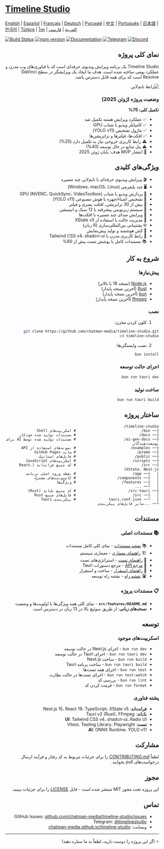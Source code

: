 # [Timeline Studio](https://chatman-media.github.io/timeline-studio/)

[English](README.md) | [Español](README.es.md) | [Français](README.fr.md) | [Deutsch](README.de.md) | [Русский](README.ru.md) | [中文](README.zh.md) | [Português](README.pt.md) | [日本語](README.ja.md) | [한국어](README.ko.md) | [Türkçe](README.tr.md) | [ไทย](README.th.md) | [العربية](README.ar.md) | [فارسی](README.fa.md)

[![Build Status](https://github.com/chatman-media/timeline-studio/actions/workflows/build.yml/badge.svg)](https://github.com/chatman-media/timeline-studio/actions/workflows/build.yml)
[![npm version](https://img.shields.io/npm/v/timeline-studio.svg)](https://www.npmjs.com/package/timeline-studio)
[![Documentation](https://img.shields.io/badge/docs-TypeDoc-blue)](https://chatman-media.github.io/timeline-studio/api-docs/)
[![Telegram](https://img.shields.io/badge/Telegram-Join%20Group-blue?logo=telegram)](https://t.me/timelinestudio)
[![Discord](https://img.shields.io/badge/Discord-Join%20Server-5865F2?logo=discord&logoColor=white)](https://discord.gg/gwJUYxck)

<div dir="rtl">

## نمای کلی پروژه

Timeline Studio یک برنامه ویرایش ویدیوی حرفه‌ای است که با فناوری‌های وب مدرن و عملکرد بومی ساخته شده است. هدف ما ایجاد یک ویرایشگر در سطح DaVinci Resolve است که برای همه قابل دسترس باشد.

![رابط تایم‌لاین](/public/screen3.png)

### وضعیت پروژه (ژوئن 2025)

**تکمیل کلی: 75%**
- ✅ عملکرد ویرایش هسته تکمیل شد
- ✅ کامپایلر ویدیو با شتاب GPU
- ✅ ماژول تشخیص (YOLO v11)
- ✅ افکت‌ها، فیلترها و ترانزیشن‌ها
- ⚠️ رابط کاربری خروجی نیاز به تکمیل دارد (25%)
- ⚠️ پنل منابع در حال توسعه (40%)
- 🎯 انتشار MVP هدف: پایان ژوئن 2025

## ویژگی‌های کلیدی

- 🎬 ویرایش ویدیوی حرفه‌ای با تایم‌لاین چند مسیره
- 🖥️ چند پلتفرمی (Windows، macOS، Linux)
- 🚀 پردازش ویدیو با شتاب GPU (NVENC، QuickSync، VideoToolbox)
- 🤖 تشخیص اشیاء/چهره با هوش مصنوعی (YOLO v11)
- 🎨 بیش از 30 ترانزیشن، افکت بصری و فیلتر
- 📝 سیستم زیرنویس پیشرفته با 12 سبک و انیمیشن
- 🎵 ویرایش صدای چند مسیره با افکت‌ها
- 🧠 مدیریت حالت با استفاده از XState v5
- 🌐 پشتیبانی بین‌المللی‌سازی (6 زبان)
- 💾 کش هوشمند و تولید پیش‌نمایش
- 🎨 رابط کاربری مدرن با Tailwind CSS v4، shadcn-ui
- 📚 مستندات کامل با پوشش تست بیش از 80%

## شروع به کار

### پیش‌نیازها

- [Node.js](https://nodejs.org/) (نسخه 18 یا بالاتر)
- [Rust](https://www.rust-lang.org/tools/install) (آخرین نسخه پایدار)
- [bun](https://bun.sh/) (آخرین نسخه پایدار)
- [ffmpeg](https://ffmpeg.org/download.html) (آخرین نسخه پایدار)

### نصب

1. کلون کردن مخزن:

```bash
git clone https://github.com/chatman-media/timeline-studio.git
cd timeline-studio
```

2. نصب وابستگی‌ها:

```bash
bun install
```

### اجرای حالت توسعه

```bash
bun run tauri dev
```

### ساخت تولید

```bash
bun run tauri build
```

## ساختار پروژه

```
timeline-studio/
├── bin/                              # اسکریپت‌های Shell
├── docs/                             # مستندات تولید شده خودکار
├── ai-gen-docs/                      # مستندات تولید شده توسط AI برای توسعه‌دهندگان
├── examples/                         # نمونه‌های استفاده از API
├── promo/                            # سایت GitHub Pages
├── public/                           # فایل‌های استاتیک
├── scripts/                          # اسکریپت‌های JavaScript
├── src/                              # کد منبع فرانت‌اند (React، XState، Next.js)
│   ├── app/                          # نقطه ورود اصلی برنامه
│   ├── components/                   # کامپوننت‌های مشترک
│   ├── features/                     # ویژگی‌ها
│   └── ...
├── src-tauri/                        # کد منبع بک‌اند (Rust)
│   ├── src/                          # فایل‌های منبع Rust
│   └── tauri.conf.json               # پیکربندی Tauri
└── ...سایر فایل‌های پیکربندی
```

## مستندات

### 📚 مستندات اصلی

- 📚 [نقشه مستندات](ai-gen-docs/MAP.md) - نمای کلی کامل مستندات
- 🏗️ [راهنمای معماری](ai-gen-docs/ARCHITECTURE.md) - معماری سیستم
- 🧪 [راهنمای تست](ai-gen-docs/testing/TESTING.md) - استراتژی‌های تست
- 📡 [مرجع API](ai-gen-docs/API.md) - مرجع دستورات Tauri
- 🚀 [راهنمای استقرار](ai-gen-docs/deployment/DEPLOYMENT.md) - ساخت و استقرار
- 🛣️ [نقشه راه](ai-gen-docs/ROADMAP.md) - نقشه راه توسعه

### 📋 مستندات پروژه

- **`src/features/README.md`** - نمای کلی همه ویژگی‌ها با اولویت‌ها و وضعیت
- **نسخه‌های زبانی**: از طریق سوئیچ بالا در 13 زبان در دسترس است

## توسعه

### اسکریپت‌های موجود

- `bun run dev` - اجرای Next.js در حالت توسعه
- `bun run tauri dev` - اجرای Tauri در حالت توسعه
- `bun run build` - ساخت Next.js
- `bun run tauri build` - ساخت برنامه Tauri
- `bun run test` - اجرای همه تست‌ها
- `bun run test:watch` - اجرای تست‌ها در حالت نظارت
- `bun run lint` - بررسی کد
- `bun run format` - فرمت کردن کد

### پشته فناوری

- **فرانت‌اند**: Next.js 15، React 19، TypeScript، XState v5
- **بک‌اند**: Tauri v2 (Rust)، FFmpeg
- **UI**: Tailwind CSS v4، shadcn-ui، Radix UI
- **تست**: Vitest، Testing Library، Playwright
- **AI**: ONNX Runtime، YOLO v11

## مشارکت

لطفاً [CONTRIBUTING.md](CONTRIBUTING.md) را برای جزئیات مربوط به کد رفتار و فرآیند ارسال درخواست‌های pull بخوانید.

## مجوز

این پروژه تحت مجوز MIT منتشر شده است - فایل [LICENSE](LICENSE) را برای جزئیات ببینید.

## تماس

- GitHub Issues: [github.com/chatman-media/timeline-studio/issues](https://github.com/chatman-media/timeline-studio/issues)
- Telegram: [@timelinestudio](https://t.me/timelinestudio)
- وبسایت: [chatman-media.github.io/timeline-studio](https://chatman-media.github.io/timeline-studio/)

---

⭐ اگر این پروژه را دوست دارید، لطفاً به ما ستاره دهید!

</div>